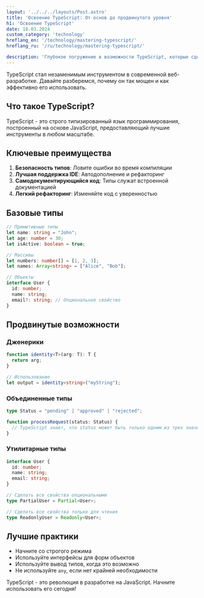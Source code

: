 ```yaml
---
layout: '../../../layouts/Post.astro'
title: 'Освоение TypeScript: От основ до продвинутого уровня'
h1: 'Освоение TypeScript'
date: 18.03.2024
custom_category: 'technology'
hreflang_en: '/technology/mastering-typescript/'
hreflang_ru: '/ru/technology/mastering-typescript/'

description: 'Глубокое погружение в возможности TypeScript, которые сделают вас лучшим разработчиком.'
---
```


TypeScript стал незаменимым инструментом в современной веб-разработке. Давайте разберемся, почему он так мощен и как эффективно его использовать.
## Что такое TypeScript?

TypeScript - это строго типизированный язык программирования, построенный на основе JavaScript, предоставляющий лучшие инструменты в любом масштабе.

## Ключевые преимущества

1. **Безопасность типов**: Ловите ошибки во время компиляции
2. **Лучшая поддержка IDE**: Автодополнение и рефакторинг
3. **Самодокументирующийся код**: Типы служат встроенной документацией
4. **Легкий рефакторинг**: Изменяйте код с уверенностью

## Базовые типы

```typescript
// Примитивные типы
let name: string = "John";
let age: number = 30;
let isActive: boolean = true;

// Массивы
let numbers: number[] = [1, 2, 3];
let names: Array<string> = ["Alice", "Bob"];

// Объекты
interface User {
  id: number;
  name: string;
  email?: string; // Опциональное свойство
}
```

## Продвинутые возможности

### Дженерики

```typescript
function identity<T>(arg: T): T {
  return arg;
}

// Использование
let output = identity<string>("myString");
```

### Объединенные типы

```typescript
type Status = "pending" | "approved" | "rejected";

function processRequest(status: Status) {
  // TypeScript знает, что status может быть только одним из трех значений
}
```

### Утилитарные типы

```typescript
interface User {
  id: number;
  name: string;
  email: string;
}

// Сделать все свойства опциональными
type PartialUser = Partial<User>;

// Сделать все свойства только для чтения
type ReadonlyUser = Readonly<User>;
```

## Лучшие практики

- Начните со строгого режима
- Используйте интерфейсы для форм объектов
- Используйте вывод типов, когда это возможно
- Не используйте `any`, если нет крайней необходимости

TypeScript - это революция в разработке на JavaScript. Начните использовать его сегодня! 